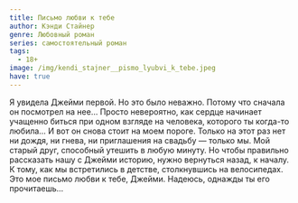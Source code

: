 ```yaml
---
title: Письмо любви к тебе
author: Кэнди Стайнер
genre: Любовный роман
series: самостоятельный роман
tags:
  - 18+
image: /img/kendi_stajner__pismo_lyubvi_k_tebe.jpeg
have: true
---
```

Я увидела Джейми первой. Но это было неважно. Потому что сначала он посмотрел на нее… Просто невероятно, как сердце начинает учащенно биться при одном взгляде на человека, которого ты когда-то любила… И вот он снова стоит на моем пороге. Только на этот раз нет ни дождя, ни гнева, ни приглашения на свадьбу — только мы. Мой старый друг, способный утешить в любую минуту. Но чтобы правильно рассказать нашу с Джейми историю, нужно вернуться назад, к началу. К тому, как мы встретились в детстве, столкнувшись на велосипедах. Это мое письмо любви к тебе, Джейми. Надеюсь, однажды ты его прочитаешь…